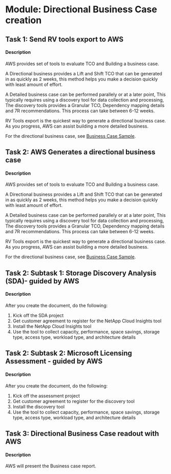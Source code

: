 
# Module: Directional Business Case creation
## Task 1: Send RV tools export to AWS
#### Description
AWS provides set of tools to evaluate TCO and Building a business case. 

A Directional business provides a Lift and Shift TCO that can be generated in as quickly as 2 weeks, this method helps you make a decision quickly with least amount of effort.

A Detailed business case can be performed parallely or at a later point, This typically requires using a discovery tool for data collection and processing, The discovery tools provides a Granular TCO, Dependency mapping details and 7R recommendations. This process can take between 6-12 weeks.

RV Tools export is the quickest way to generate a directional business case. As you progress, AWS can assist building a more detailed business.

For the directional business case, see [Business Case Sample](https://d1.awsstatic.com/asset-repository/tso-logic/MigrationEvaluator_TSOLogic_AWS_BusinessCaseSample.pdf).
## Task 2: AWS Generates a directional business case
#### Description
AWS provides set of tools to evaluate TCO and Building a business case. 

A Directional business provides a Lift and Shift TCO that can be generated in as quickly as 2 weeks, this method helps you make a decision quickly with least amount of effort.

A Detailed business case can be performed parallely or at a later point, This typically requires using a discovery tool for data collection and processing, The discovery tools provides a Granular TCO, Dependency mapping details and 7R recommendations. This process can take between 6-12 weeks.

RV Tools export is the quickest way to generate a directional business case. As you progress, AWS can assist building a more detailed business.

For the directional business case, see [Business Case Sample](https://d1.awsstatic.com/asset-repository/tso-logic/MigrationEvaluator_TSOLogic_AWS_BusinessCaseSample.pdf).
## Task 2: Subtask 1: Storage Discovery Analysis (SDA)- guided by AWS
#### Description
After you create the document, do the following: 

1) Kick off the SDA project
2) Get customer agreement to register for the NetApp Cloud Insights tool
3) Install the NetApp Cloud Insights tool
4) Use the tool to collect capacity, performance, space savings, storage type, access type, workload type, and architecture details


## Task 2: Subtask 2: Microsoft Licensing Assessment -  guided by AWS
#### Description
After you create the document, do the following: 

1) Kick off the assessment project
2) Get customer agreement to register for the discovery tool
3) Install the discovery tool
4) Use the tool to collect capacity, performance, space savings, storage type, access type, workload type, and architecture details


## Task 3: Directional Business Case readout with AWS
#### Description
AWS will present the Business case report.